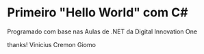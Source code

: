 # Primeiro "Hello World" com C#

Programado com base nas Aulas de .NET da Digital Innovation One

thanks!
Vinicius Cremon Giomo
